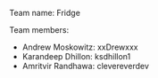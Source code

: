 Team name: Fridge

Team members: 
- Andrew Moskowitz: xxDrewxxx
- Karandeep Dhillon: ksdhillon1
- Amritvir Randhawa: clevereverdev
